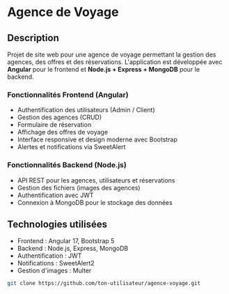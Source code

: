 # Agence de Voyage

## Description
Projet de site web pour une agence de voyage permettant la gestion des agences, des offres et des réservations. 
L'application est développée avec **Angular** pour le frontend et **Node.js + Express + MongoDB** pour le backend.



### Fonctionnalités Frontend (Angular)
- Authentification des utilisateurs (Admin / Client)
- Gestion des agences (CRUD)
- Formulaire de réservation
- Affichage des offres de voyage
- Interface responsive et design moderne avec Bootstrap
- Alertes et notifications via SweetAlert


### Fonctionnalités Backend (Node.js)
- API REST pour les agences, utilisateurs et réservations
- Gestion des fichiers (images des agences)
- Authentification avec JWT
- Connexion à MongoDB pour le stockage des données


## Technologies utilisées
- Frontend : Angular 17, Bootstrap 5
- Backend : Node.js, Express, MongoDB
- Authentification : JWT
- Notifications : SweetAlert2
- Gestion d'images : Multer

```bash
git clone https://github.com/ton-utilisateur/agence-voyage.git
